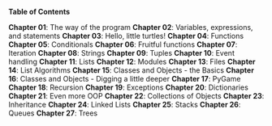 **Table of Contents**

**Chapter 01**: The way of the program
**Chapter 02**: Variables, expressions, and statements
**Chapter 03**: Hello, little turtles!
**Chapter 04**: Functions
**Chapter 05**: Conditionals
**Chapter 06**: Fruitful functions
**Chapter 07**: Iteration
**Chapter 08**: Strings
**Chapter 09**: Tuples
**Chapter 10**:  Event handling
**Chapter 11**:  Lists
**Chapter 12**:  Modules
**Chapter 13**:  Files
**Chapter 14**:  List Algorithms
**Chapter 15**:  Classes and Objects - the Basics
**Chapter 16**:  Classes and Objects - Digging a little deeper
**Chapter 17**:  PyGame
**Chapter 18**:  Recursion
**Chapter 19**:  Exceptions
**Chapter 20**:  Dictionaries
**Chapter 21**:  Even more OOP
**Chapter 22**:  Collections of Objects
**Chapter 23**:  Inheritance
**Chapter 24**:  Linked Lists
**Chapter 25**:  Stacks
**Chapter 26**:  Queues
**Chapter 27**:  Trees
